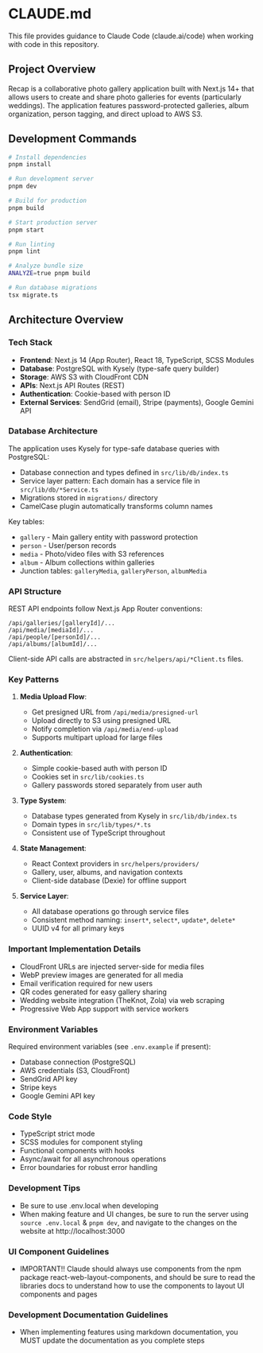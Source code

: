 # CLAUDE.md

This file provides guidance to Claude Code (claude.ai/code) when working with code in this repository.

## Project Overview

Recap is a collaborative photo gallery application built with Next.js 14+ that allows users to create and share photo galleries for events (particularly weddings). The application features password-protected galleries, album organization, person tagging, and direct upload to AWS S3.

## Development Commands

```bash
# Install dependencies
pnpm install

# Run development server
pnpm dev

# Build for production
pnpm build

# Start production server
pnpm start

# Run linting
pnpm lint

# Analyze bundle size
ANALYZE=true pnpm build

# Run database migrations
tsx migrate.ts
```

## Architecture Overview

### Tech Stack
- **Frontend**: Next.js 14 (App Router), React 18, TypeScript, SCSS Modules
- **Database**: PostgreSQL with Kysely (type-safe query builder)
- **Storage**: AWS S3 with CloudFront CDN
- **APIs**: Next.js API Routes (REST)
- **Authentication**: Cookie-based with person ID
- **External Services**: SendGrid (email), Stripe (payments), Google Gemini API

### Database Architecture

The application uses Kysely for type-safe database queries with PostgreSQL:

- Database connection and types defined in `src/lib/db/index.ts`
- Service layer pattern: Each domain has a service file in `src/lib/db/*Service.ts`
- Migrations stored in `migrations/` directory
- CamelCase plugin automatically transforms column names

Key tables:
- `gallery` - Main gallery entity with password protection
- `person` - User/person records
- `media` - Photo/video files with S3 references
- `album` - Album collections within galleries
- Junction tables: `galleryMedia`, `galleryPerson`, `albumMedia`

### API Structure

REST API endpoints follow Next.js App Router conventions:

```
/api/galleries/[galleryId]/...
/api/media/[mediaId]/...
/api/people/[personId]/...
/api/albums/[albumId]/...
```

Client-side API calls are abstracted in `src/helpers/api/*Client.ts` files.

### Key Patterns

1. **Media Upload Flow**:
   - Get presigned URL from `/api/media/presigned-url`
   - Upload directly to S3 using presigned URL
   - Notify completion via `/api/media/end-upload`
   - Supports multipart upload for large files

2. **Authentication**:
   - Simple cookie-based auth with person ID
   - Cookies set in `src/lib/cookies.ts`
   - Gallery passwords stored separately from user auth

3. **Type System**:
   - Database types generated from Kysely in `src/lib/db/index.ts`
   - Domain types in `src/lib/types/*.ts`
   - Consistent use of TypeScript throughout

4. **State Management**:
   - React Context providers in `src/helpers/providers/`
   - Gallery, user, albums, and navigation contexts
   - Client-side database (Dexie) for offline support

5. **Service Layer**:
   - All database operations go through service files
   - Consistent method naming: `insert*`, `select*`, `update*`, `delete*`
   - UUID v4 for all primary keys

### Important Implementation Details

- CloudFront URLs are injected server-side for media files
- WebP preview images are generated for all media
- Email verification required for new users
- QR codes generated for easy gallery sharing
- Wedding website integration (TheKnot, Zola) via web scraping
- Progressive Web App support with service workers

### Environment Variables

Required environment variables (see `.env.example` if present):
- Database connection (PostgreSQL)
- AWS credentials (S3, CloudFront)
- SendGrid API key
- Stripe keys
- Google Gemini API key

### Code Style

- TypeScript strict mode
- SCSS modules for component styling
- Functional components with hooks
- Async/await for all asynchronous operations
- Error boundaries for robust error handling

### Development Tips

- Be sure to use .env.local when developing
- When making feature and UI changes, be sure to run the server using `source .env.local` & `pnpm dev`, and navigate to the changes on the website at http://localhost:3000

### UI Component Guidelines

- IMPORTANT!! Claude should always use components from the npm package react-web-layout-components, and should be sure to read the libraries docs to understand how to use the components to layout UI components and pages

### Development Documentation Guidelines

- When implementing features using markdown documentation, you MUST update the documentation as you complete steps
